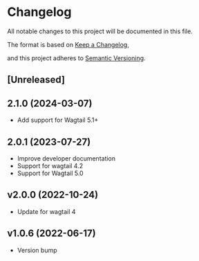 # Changelog

All notable changes to this project will be documented in this file.

The format is based on [Keep a Changelog](https://keepachangelog.com/en/1.0.0/),

and this project adheres to [Semantic Versioning](https://semver.org/spec/v2.0.0.html).

## [Unreleased]

## 2.1.0 (2024-03-07)

- Add support for Wagtail 5.1+

## 2.0.1 (2023-07-27)

- Improve developer documentation
- Support for wagtail 4.2
- Support for Wagtail 5.0

## v2.0.0 (2022-10-24)

- Update for wagtail 4

## v1.0.6 (2022-06-17)

- Version bump
